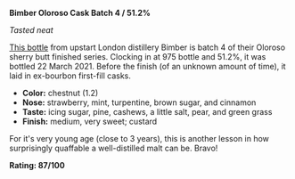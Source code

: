 **Bimber Oloroso Cask Batch 4 / 51.2%**

*Tasted neat*

[This bottle](https://www.whiskybase.com/whiskies/whisky/179331/bimber-oloroso-cask) from upstart London distillery Bimber is batch 4 of their Oloroso sherry butt finished series.  Clocking in at 975 bottle and 51.2%, it was bottled 22 March 2021.  Before the finish (of an unknown amount of time), it laid in ex-bourbon first-fill casks.

* **Color:** chestnut (1.2)
* **Nose:** strawberry, mint, turpentine, brown sugar, and cinnamon
* **Taste:** icing sugar, pine, cashews, a little salt, pear, and green grass
* **Finish:** medium, very sweet; custard

For it's very young age (close to 3 years), this is another lesson in how surprisingly quaffable a well-distilled malt can be.  Bravo!

**Rating: 87/100**